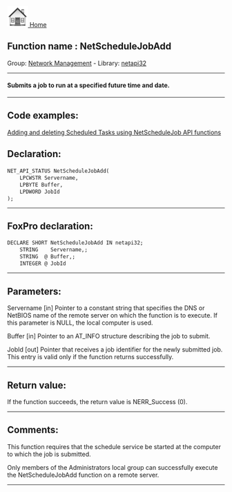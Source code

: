 [<img src="../../images/home.png"> Home ](https://github.com/VFPX/Win32API)  

## Function name : NetScheduleJobAdd
Group: [Network Management](../../functions_group.md#Network_Management)  -  Library: [netapi32](../../../libraries.md#netapi32)  
***  


#### Submits a job to run at a specified future time and date.

***  


## Code examples:
[Adding and deleting Scheduled Tasks using NetScheduleJob API functions](../../samples/sample_490.md)  

## Declaration:
```foxpro  
NET_API_STATUS NetScheduleJobAdd(
	LPCWSTR Servername,
	LPBYTE Buffer,
	LPDWORD JobId
);  
```  
***  


## FoxPro declaration:
```foxpro  
DECLARE SHORT NetScheduleJobAdd IN netapi32;
	STRING    Servername,;
	STRING  @ Buffer,;
	INTEGER @ JobId  
```  
***  


## Parameters:
Servername 
[in] Pointer to a constant string that specifies the DNS or NetBIOS name of the remote server on which the function is to execute. If this parameter is NULL, the local computer is used.

Buffer 
[in] Pointer to an AT_INFO structure describing the job to submit. 

JobId 
[out] Pointer that receives a job identifier for the newly submitted job. This entry is valid only if the function returns successfully.  
***  


## Return value:
If the function succeeds, the return value is NERR_Success (0).  
***  


## Comments:
This function requires that the schedule service be started at the computer to which the job is submitted.  
  
Only members of the Administrators local group can successfully execute the NetScheduleJobAdd function on a remote server.  
  
***  


